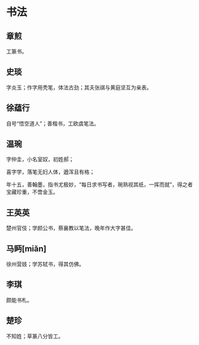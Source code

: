 # 书法

## 章煎

工篆书。

## 史琰

字炎玉；作字用秃笔，体法古劲；其夫张祺与黄庭坚互为亲表。

## 徐蕴行

自号“悟空道人”；善楷书，工欧虞笔法。

## 温琬

字仲圭，小名室奴，初姓郝；

喜字学，落笔无妇人体，遒浑且有格；

年十五，善翰墨，指书尤极妙，“每日求书写者，琬熟视其纸，一挥而就”，得之者宝藏珍重，不啻金玉。

## 王英英

楚州官伎；学颜公书，蔡襄教以笔法，晚年作大字甚佳。

## 马眄\[miǎn]

徐州营妓；学苏轼书，得其仿佛。

## 李琪

颇能书札。

## 楚珍

不知姓；草篆八分皆工。
